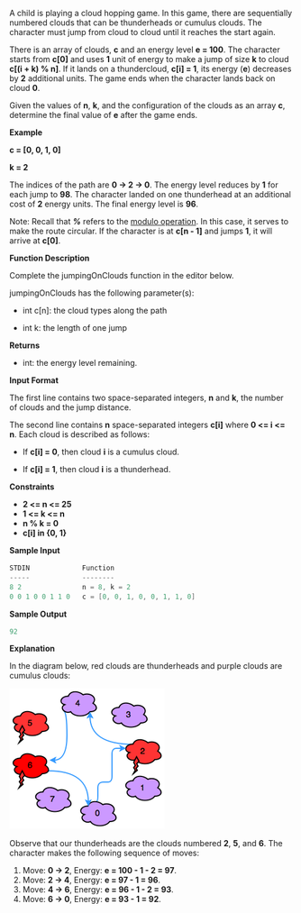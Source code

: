A child is playing a cloud hopping game. In this game, there are sequentially numbered clouds that can be thunderheads or cumulus clouds. The character must jump from cloud to cloud until it reaches the start again.

There is an array of clouds, **c** and an energy level **e = 100**. The character starts from **c[0]** and uses **1** unit of energy to make a jump of size **k** to cloud **c[(i + k) % n]**. If it lands on a thundercloud, **c[i] = 1**, its energy (**e**) decreases by **2** additional units. The game ends when the character lands back on cloud **0**.

Given the values of **n**, **k**, and the configuration of the clouds as an array **c**, determine the final value of **e** after the game ends.

**Example**

**c = [0, 0, 1, 0]**

**k = 2**

The indices of the path are **0 -> 2 -> 0**. The energy level reduces by **1** for each jump to **98**. The character landed on one thunderhead at an additional cost of **2** energy units. The final energy level is **96**.

Note: Recall that ***%*** refers to the [modulo operation](https://en.wikipedia.org/wiki/Modulo). In this case, it serves to make the route circular. If the character is at **c[n - 1]** and jumps **1**, it will arrive at **c[0]**.

**Function Description**

Complete the jumpingOnClouds function in the editor below.

jumpingOnClouds has the following parameter(s):

- int c[n]: the cloud types along the path

- int k: the length of one jump

**Returns**

- int: the energy level remaining.

**Input Format**

The first line contains two space-separated integers, **n** and **k**, the number of clouds and the jump distance.

The second line contains **n** space-separated integers **c[i]** where **0 <= i <= n**. Each cloud is described as follows:

- If **c[i] = 0**, then cloud **i** is a cumulus cloud.

- If **c[i] = 1**, then cloud **i** is a thunderhead.

**Constraints**

- **2 <= n <= 25**
- **1 <= k <= n**
- **n % k = 0**
- **c[i] in {0, 1}**

**Sample Input**

```C
STDIN             Function
-----             --------
8 2               n = 8, k = 2
0 0 1 0 0 1 1 0   c = [0, 0, 1, 0, 0, 1, 1, 0]
```

**Sample Output**

```C
92
```

**Explanation**

In the diagram below, red clouds are thunderheads and purple clouds are cumulus clouds:

![Explanation](./explanation.png)

Observe that our thunderheads are the clouds numbered **2**, **5**, and **6**. The character makes the following sequence of moves:

1. Move: **0 -> 2**, Energy: **e = 100 - 1 - 2 = 97**.
2. Move: **2 -> 4**, Energy: **e = 97 - 1 = 96**.
3. Move: **4 -> 6**, Energy: **e = 96 - 1 - 2 = 93**.
4. Move: **6 -> 0**, Energy: **e = 93 - 1 = 92**.


